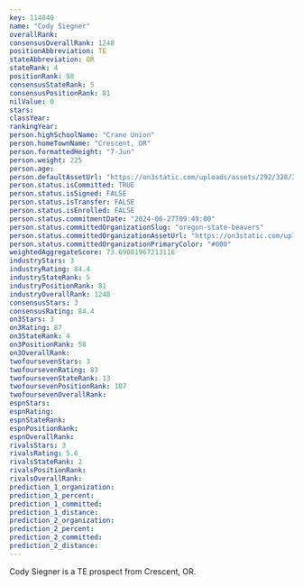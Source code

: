 ```yaml
---
key: 114040
name: "Cody Siegner"
overallRank: 
consensusOverallRank: 1248
positionAbbreviation: TE
stateAbbreviation: OR
stateRank: 4
positionRank: 58
consensusStateRank: 5
consensusPositionRank: 81
nilValue: 0
stars: 
classYear: 
rankingYear: 
person.highSchoolName: "Crane Union"
person.homeTownName: "Crescent, OR"
person.formattedHeight: "7-Jun"
person.weight: 225
person.age: 
person.defaultAssetUrl: "https://on3static.com/uploads/assets/292/328/328292.png"
person.status.isCommitted: TRUE
person.status.isSigned: FALSE
person.status.isTransfer: FALSE
person.status.isEnrolled: FALSE
person.status.commitmentDate: "2024-06-27T09:49:00"
person.status.committedOrganizationSlug: "oregon-state-beavers"
person.status.committedOrganizationAssetUrl: "https://on3static.com/uploads/assets/137/150/150137.svg"
person.status.committedOrganizationPrimaryColor: "#000"
weightedAggregateScore: 73.69081967213116
industryStars: 3
industryRating: 84.4
industryStateRank: 5
industryPositionRank: 81
industryOverallRank: 1248
consensusStars: 3
consensusRating: 84.4
on3Stars: 3
on3Rating: 87
on3StateRank: 4
on3PositionRank: 58
on3OverallRank: 
twofoursevenStars: 3
twofoursevenRating: 83
twofoursevenStateRank: 13
twofoursevenPositionRank: 107
twofoursevenOverallRank: 
espnStars: 
espnRating: 
espnStateRank: 
espnPositionRank: 
espnOverallRank: 
rivalsStars: 3
rivalsRating: 5.6
rivalsStateRank: 2
rivalsPositionRank: 
rivalsOverallRank: 
prediction_1_organization: 
prediction_1_percent: 
prediction_1_committed: 
prediction_1_distance: 
prediction_2_organization: 
prediction_2_percent: 
prediction_2_committed: 
prediction_2_distance: 
---
```

Cody Siegner is a TE prospect from Crescent, OR.